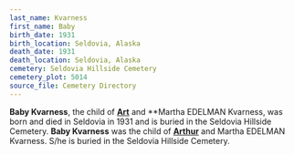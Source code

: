 ```yaml
---
last_name: Kvarness
first_name: Baby
birth_date: 1931
birth_location: Seldovia, Alaska
death_date: 1931
death_location: Seldovia, Alaska
cemetery: Seldovia Hillside Cemetery
cemetery_plot: 5014
source_file: Cemetery Directory
---
```

**Baby   Kvarness**, the child of [**Art**](./Kvarness_Arthur.md) and **Martha EDELMAN Kvarness, was born and died in Seldovia in 1931 and is buried in the Seldovia Hillside Cemetery.
**Baby   Kvarness** was the child of [**Arthur**](./Kvarness_Arthur.md) and Martha EDELMAN Kvarness. S/he is buried in the Seldovia Hillside Cemetery.  

